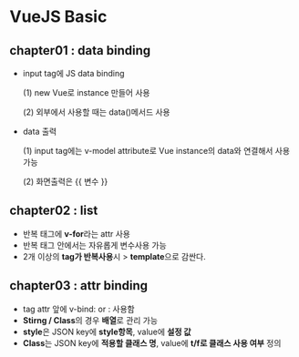 # VueJS Basic

## chapter01 : data binding

* input tag에 JS data binding

  (1) new Vue로 instance 만들어 사용

  (2) 외부에서 사용할 때는 data()메서드 사용

* data 출력

  (1) input tag에는 v-model attribute로 Vue instance의 data와 연결해서 사용가능

  (2) 화면출력은 {{ 변수 }}

## chapter02 : list

* 반복 태그에 **v-for**라는 attr 사용
* 반복 태그 안에서는 자유롭게 변수사용 가능
* 2개 이상의 **tag가 반복사용**시 > **template**으로 감싼다.

## chapter03 : attr binding

* tag attr 앞에 v-bind: or : 사용함
* **Stirng / Class**의 경우 **배열**로 관리 가능
* **style**은 JSON key에 **style항목**, value에 **설정 값**
* **Class**는 JSON key에 **적용할 클래스 명**, value에 **t/f로 클래스 사용 여부** 정의
